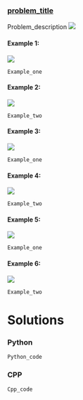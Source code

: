 ### [problem_title](https_problem_link) <br>

Problem_description
<img src="https://render.githubusercontent.com/render/math?math=">



#### Example 1:
<img src="../../../../../images/Whereballfall.jpg">

```
Example_one
```

#### Example 2:
<img src="../../../../../images/Whereballfall.jpg">

```
Example_two
```

#### Example 3:
<img src="../../../../../images/Whereballfall.jpg">

```
Example_one
```

#### Example 4:
<img src="../../../../../images/Whereballfall.jpg">

```
Example_two
```

#### Example 5:
<img src="../../../../../images/Whereballfall.jpg">

```
Example_one
```

#### Example 6:
<img src="../../../../../images/Whereballfall.jpg">

```
Example_two
```


# Solutions

### Python
```
Python_code
```

### CPP
```
Cpp_code
```
